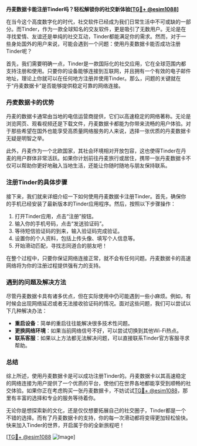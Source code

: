 **丹麦数据卡能注册Tinder吗？轻松解锁你的社交新体验[[TG💪+ @esim1088](https://t.me/s/esim1088)]**

在当今这个高度数字化的时代，社交软件已经成为我们日常生活中不可或缺的一部分。而Tinder，作为一款全球知名的交友软件，更是吸引了无数用户。无论是在寻找爱情、友谊还是单纯的社交互动，Tinder都能满足你的需求。然而，对于一些身处国外的用户来说，可能会遇到一个问题：使用丹麦数据卡能否成功注册Tinder呢？

首先，我们需要明确一点，Tinder是一款国际化的社交应用，它在全球范围内都支持注册和使用。只要你的设备能够连接到互联网，并且拥有一个有效的电子邮件地址，理论上你就可以在任何地方注册并使用Tinder。那么，问题的关键就在于“丹麦数据卡”是否能够提供稳定可靠的网络连接。

### 丹麦数据卡的优势

丹麦的数据卡通常由当地的电信运营商提供，它们以高速稳定的网络著称。无论是浏览网页、观看视频还是下载文件，丹麦数据卡都能为你带来流畅的用户体验。对于那些希望在国外也能享受高质量网络服务的人来说，选择一张优质的丹麦数据卡无疑是明智之举。

此外，丹麦作为一个北欧国家，其社会环境相对开放包容，这也使得Tinder在丹麦的用户群体非常活跃。如果你计划前往丹麦旅行或居住，携带一张丹麦数据卡不仅可以帮助你更好地融入当地生活，还能让你随时随地与朋友保持联系。

### 注册Tinder的具体步骤

接下来，我们就来详细介绍一下如何使用丹麦数据卡注册Tinder。首先，确保你的手机已经安装了最新版本的Tinder应用程序。然后，按照以下步骤操作：

1. 打开Tinder应用，点击“注册”按钮。
2. 输入你的手机号码，点击“发送验证码”。
3. 等待短信验证码的到来，输入验证码完成验证。
4. 设置你的个人资料，包括上传头像、填写个人信息等。
5. 开始滑动匹配，寻找志同道合的朋友吧！

在整个过程中，只要你保证网络连接正常，就不会有任何问题。丹麦数据卡的高速网络将为你的注册过程提供强有力的支持。

### 遇到的问题及解决方法

尽管丹麦数据卡具有诸多优点，但在实际使用中仍可能遇到一些小麻烦。例如，有时候会出现网络延迟或者无法接收验证码的情况。面对这些问题，我们可以尝试以下几种解决办法：

- **重启设备**：简单的重启往往能解决很多技术性问题。
- **更换网络环境**：如果当前网络信号不好，可以尝试切换到其他Wi-Fi热点。
- **联系客服**：如果以上方法都无法解决问题，可以直接联系Tinder官方客服寻求帮助。

### 总结

综上所述，使用丹麦数据卡是可以成功注册Tinder的。丹麦数据卡以其高速稳定的网络连接为用户提供了一个优质的平台，使他们在世界各地都能享受到顺畅的社交体验。如果你正在考虑购买一张丹麦数据卡，不妨试试[TG💪+ @esim1088](https://t.me/s/esim1088)，那里有丰富的选择和专业的服务等待着你。

无论你是想探索新的文化，还是仅仅想要拓展自己的社交圈子，Tinder都是一个不错的选择。而有了丹麦数据卡的支持，你的每一次滑动都将变得更加轻松愉快。快来加入Tinder的世界，开启属于你的全新旅程吧！

[[TG💪+ @esim1088](https://t.me/s/esim1088) ![Image](https://i.postimg.cc/4NQfJmqS/Snipaste-2025-05-13-00-14-12.png)]